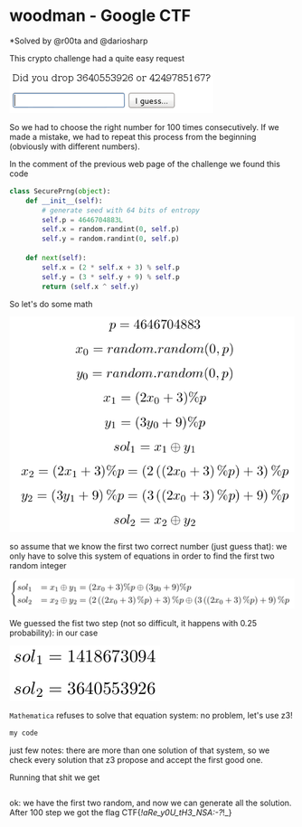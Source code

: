 # woodman - Google CTF
*Solved by @r00ta and @dariosharp

This crypto challenge had a quite easy request

![image](intro.png)

So we had to choose the right number for 100 times consecutively. If we made a mistake, we had to repeat this process from the beginning (obviously with different numbers).

In the comment of the previous web page of the challenge we found this code
```python
class SecurePrng(object):
    def __init__(self):
        # generate seed with 64 bits of entropy
        self.p = 4646704883L
        self.x = random.randint(0, self.p)
        self.y = random.randint(0, self.p)

    def next(self):
        self.x = (2 * self.x + 3) % self.p
        self.y = (3 * self.y + 9) % self.p
        return (self.x ^ self.y)
```
So let's do some math

![image](mathStart.png)

so assume that we know the first two correct number (just guess that): we only have to solve this system of equations in order 
to find the first two random integer

![image](mathSystem.png)

We guessed the fist two step (not so difficult, it happens with 0.25 probability): in our case

![image](myTwoGuesses.png)

`Mathematica` refuses to solve that equation system: no problem, let's use z3!

```python
my code
```

just few notes: there are more than one solution of that system, so we check every solution that z3 propose and accept the first good one.

Running that shit we get

```bash

```
ok: we have the first two random, and now we can generate all the solution. After 100 step we got the flag
CTF{_!_aRe_y0U_tH3_NSA_:-?_!_}

